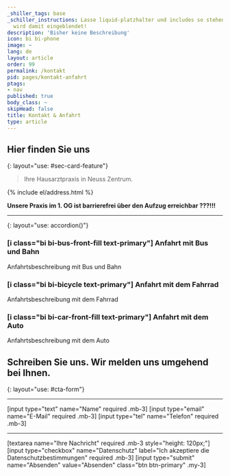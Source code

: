 ```yaml
---
_shiller_tags: base
_schiller_instructions: Lasse liquid-platzhalter und includes so stehen. Die Adresse
  wird damit eingeblendet!
description: 'Bisher keine Beschreibung'
icon: bi bi-phone
image: ~
lang: de
layout: article
order: 99
permalink: /kontakt
pid: pages/kontakt-anfahrt
ptags:
- nav
published: true
body_class: ~
skipHead: false
title: Kontakt & Anfahrt
type: article
---
```

## Hier finden Sie uns
{: layout="use: #sec-card-feature"}

> Ihre Hausarztpraxis in Neuss Zentrum.

<map data-map-url="{{site.data.general.map_url}}" style="--joda-use: map()"></map>

{% include el/address.html %}

**Unsere Praxis im 1. OG ist barrierefrei über den Aufzug erreichbar ???!!!**

---
{: layout="use: accordion()"}

### [i class="bi bi-bus-front-fill text-primary"] Anfahrt mit Bus und Bahn

Anfahrtsbeschreibung mit Bus und Bahn

### [i class="bi bi-bicycle text-primary"] Anfahrt mit dem Fahrrad

Anfahrtsbeschreibung mit dem Fahrrad

### [i class="bi bi-car-front-fill text-primary"] Anfahrt mit dem Auto

Anfahrtsbeschreibung mit dem Auto





## Schreiben Sie uns. Wir melden uns umgehend bei Ihnen.
{: layout="use: #cta-form"}


---

[input type="text"  name="Name" required .mb-3]
[input type="email" name="E-Mail" required .mb-3]
[input type="tel" name="Telefon" required .mb-3]

---

[textarea name="Ihre Nachricht" required .mb-3 style="height: 120px;"]
[input type="checkbox" name="Datenschutz" label="Ich akzeptiere die Datenschutzbestimmungen" required .mb-3]
[input type="submit" name="Absenden" value="Absenden" class="btn btn-primary" .my-3]
